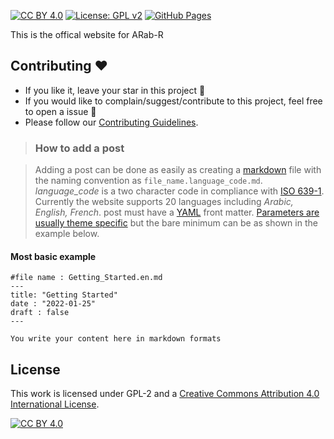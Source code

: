 [![CC BY 4.0][cc-by-shield]][cc-by]
[![License: GPL v2](https://img.shields.io/badge/License-GPL_v2-blue.svg)](https://www.gnu.org/licenses/old-licenses/gpl-2.0.en.html)
[![GitHub Pages](https://github.com/ARab-R/ArabR-Website/actions/workflows/gh-pages.yaml/badge.svg)](https://github.com/ARab-R/ArabR-Website/actions/workflows/gh-pages.yaml)

This is the offical website for ARab-R

## Contributing :hearts:
- If you like it, leave your star in this project :star2:
- If you would like to complain/suggest/contribute to this project, feel free to open a issue :heart_decoration:
- Please follow our [Contributing Guidelines](https://github.com/BatoolMM/ARab_R/blob/main/CONTRIBUTING.md). 

>### How to add a post

>Adding a post can be done as easily as creating a [markdown](https://en.wikipedia.org/wiki/Markdown) file with the naming convention as `file_name.language_code.md`.
*language_code* is a two character code in compliance with [ISO 639-1](https://en.wikipedia.org/wiki/ISO_639-1). Currently the website supports 20 languages including *Arabic, English, French*. 
post must have a [YAML](https://en.wikipedia.org/wiki/YAML) front matter. [Parameters are usually theme specific](https://github.com/Vimux/Mainroad#front-matter-example) but the bare minimum can be as shown in the example below. 

#### Most basic example 

```
#file name : Getting_Started.en.md
---
title: "Getting Started"
date : "2022-01-25"
draft : false 
---     

You write your content here in markdown formats
```

## License

This work is licensed under GPL-2 and a
[Creative Commons Attribution 4.0 International License][cc-by].

[![CC BY 4.0][cc-by-image]][cc-by]

[cc-by]: http://creativecommons.org/licenses/by/4.0/
[cc-by-image]: https://i.creativecommons.org/l/by/4.0/88x31.png
[cc-by-shield]: https://img.shields.io/badge/License-CC%20BY%204.0-lightgrey.svg
